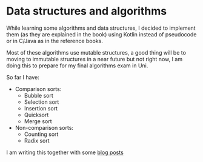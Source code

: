 # Data structures and algorithms

While learning some algorithms and data structures, I decided to implement them (as they are explained in the book) using Kotlin instead of pseudocode or in C/Java as in the reference books.

Most of these algorithms use mutable structures, a good thing will be to moving to immutable structures in a near future but not right now, I am doing this to prepare for my final algorithms exam in Uni.

So far I have:

 - Comparison sorts:
   * Bubble sort
   * Selection sort
   * Insertion sort
   * Quicksort
   * Merge sort
- Non-comparison sorts:
   * Counting sort
   * Radix sort

I am writing this together with some [blog posts](http://cprieto.com/tag/data-structures.html)

